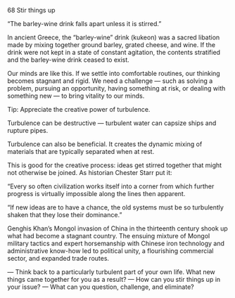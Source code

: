 68 Stir things up

“The barley-wine drink falls apart unless it is stirred.”

In ancient Greece, the “barley-wine” drink (kukeon) was a sacred libation made by mixing together ground barley, grated cheese, and wine. If the drink were not kept in a state of constant agitation, the contents stratified and the barley-wine drink ceased to exist.

Our minds are like this. If we settle into comfortable routines, our thinking becomes stagnant and rigid. We need a challenge — such as solving a problem, pursuing an opportunity, having something at risk, or dealing with something new — to bring vitality to our minds.

Tip: Appreciate the creative power of turbulence.

Turbulence can be destructive — turbulent water can capsize ships and rupture pipes.

Turbulence can also be beneficial. It creates the dynamic mixing of materials that are typically separated when at rest.

This is good for the creative process: ideas get stirred together that might not otherwise be joined. As historian Chester Starr put it:

“Every so often civilization works itself into a corner from which further progress is virtually impossible along the lines then apparent.

“If new ideas are to have a chance, the old systems must be so turbulently shaken that they lose their dominance.”

Genghis Khan’s Mongol invasion of China in the thirteenth century shook up what had become a stagnant country. The ensuing mixture of Mongol military tactics and expert horsemanship with Chinese iron technology and administrative know-how led to political unity, a flourishing commercial sector, and expanded trade routes.

— Think back to a particularly turbulent part of your own life. What new things came together for you as a result?
— How can you stir things up in your issue?
— What can you question, challenge, and eliminate?
